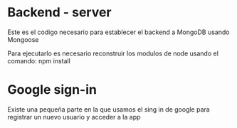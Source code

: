 # Backend - server

Este es el codigo necesario para establecer el backend a MongoDB usando Mongoose

Para ejecutarlo es necesario reconstruir los modulos de node usando el comando:
npm install 

# Google sign-in
Existe una pequeña parte en la que usamos el sing in de google para registrar un nuevo usuario y acceder a la app